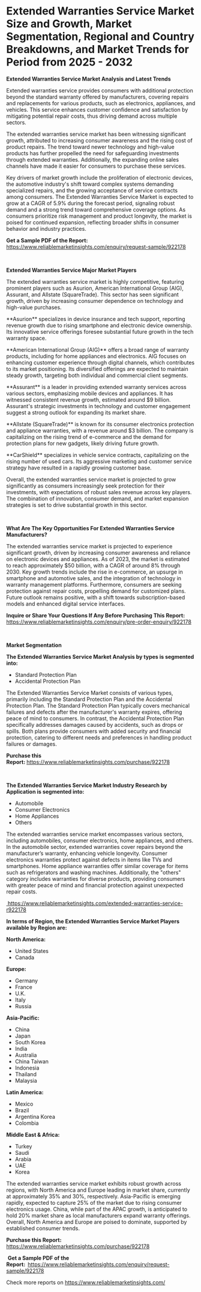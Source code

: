 <p><h1>Extended Warranties Service Market Size and Growth, Market Segmentation, Regional and Country Breakdowns, and Market Trends for Period from 2025 -  2032</h1></p><p><strong>Extended Warranties Service Market Analysis and Latest Trends</strong></p>
<p><p>Extended warranties service provides consumers with additional protection beyond the standard warranty offered by manufacturers, covering repairs and replacements for various products, such as electronics, appliances, and vehicles. This service enhances customer confidence and satisfaction by mitigating potential repair costs, thus driving demand across multiple sectors.</p><p>The extended warranties service market has been witnessing significant growth, attributed to increasing consumer awareness and the rising cost of product repairs. The trend toward newer technology and high-value products has further propelled the need for safeguarding investments through extended warranties. Additionally, the expanding online sales channels have made it easier for consumers to purchase these services.</p><p>Key drivers of market growth include the proliferation of electronic devices, the automotive industry's shift toward complex systems demanding specialized repairs, and the growing acceptance of service contracts among consumers. The Extended Warranties Service Market is expected to grow at a CAGR of 5.9% during the forecast period, signaling robust demand and a strong trend toward comprehensive coverage options. As consumers prioritize risk management and product longevity, the market is poised for continued expansion, reflecting broader shifts in consumer behavior and industry practices.</p></p>
<p><strong>Get a Sample PDF of the Report:&nbsp;</strong> <a href="https://www.reliablemarketinsights.com/enquiry/request-sample/922178?utm_campaign=2888&utm_medium=2&utm_source=Github&utm_content=ia&utm_term=07032025&utm_id=extended-warranties-service">https://www.reliablemarketinsights.com/enquiry/request-sample/922178</a></p>
<p>&nbsp;</p>
<p><strong>Extended Warranties Service Major Market Players</strong></p>
<p><p>The extended warranties service market is highly competitive, featuring prominent players such as Asurion, American International Group (AIG), Assurant, and Allstate (SquareTrade). This sector has seen significant growth, driven by increasing consumer dependence on technology and high-value purchases.</p><p>**Asurion** specializes in device insurance and tech support, reporting revenue growth due to rising smartphone and electronic device ownership. Its innovative service offerings foresee substantial future growth in the tech warranty space.</p><p>**American International Group (AIG)** offers a broad range of warranty products, including for home appliances and electronics. AIG focuses on enhancing customer experience through digital channels, which contributes to its market positioning. Its diversified offerings are expected to maintain steady growth, targeting both individual and commercial client segments.</p><p>**Assurant** is a leader in providing extended warranty services across various sectors, emphasizing mobile devices and appliances. It has witnessed consistent revenue growth, estimated around $9 billion. Assurant's strategic investments in technology and customer engagement suggest a strong outlook for expanding its market share.</p><p>**Allstate (SquareTrade)** is known for its consumer electronics protection and appliance warranties, with a revenue around $3 billion. The company is capitalizing on the rising trend of e-commerce and the demand for protection plans for new gadgets, likely driving future growth.</p><p>**CarShield** specializes in vehicle service contracts, capitalizing on the rising number of used cars. Its aggressive marketing and customer service strategy have resulted in a rapidly growing customer base.</p><p>Overall, the extended warranties service market is projected to grow significantly as consumers increasingly seek protection for their investments, with expectations of robust sales revenue across key players. The combination of innovation, consumer demand, and market expansion strategies is set to drive substantial growth in this sector.</p></p>
<p>&nbsp;</p>
<p><strong>What Are The Key Opportunities For Extended Warranties Service Manufacturers?</strong></p>
<p><p>The extended warranties service market is projected to experience significant growth, driven by increasing consumer awareness and reliance on electronic devices and appliances. As of 2023, the market is estimated to reach approximately $50 billion, with a CAGR of around 8% through 2030. Key growth trends include the rise in e-commerce, an upsurge in smartphone and automotive sales, and the integration of technology in warranty management platforms. Furthermore, consumers are seeking protection against repair costs, propelling demand for customized plans. Future outlook remains positive, with a shift towards subscription-based models and enhanced digital service interfaces.</p></p>
<p><strong>Inquire or Share Your Questions If Any Before Purchasing This Report:</strong> <a href="https://www.reliablemarketinsights.com/enquiry/pre-order-enquiry/922178?utm_campaign=2888&utm_medium=2&utm_source=Github&utm_content=ia&utm_term=07032025&utm_id=extended-warranties-service">https://www.reliablemarketinsights.com/enquiry/pre-order-enquiry/922178</a></p>
<p>&nbsp;</p>
<p><strong>Market Segmentation</strong></p>
<p><strong>The Extended Warranties Service Market Analysis by types is segmented into:</strong></p>
<p><ul><li>Standard Protection Plan</li><li>Accidental Protection Plan</li></ul></p>
<p><p>The Extended Warranties Service Market consists of various types, primarily including the Standard Protection Plan and the Accidental Protection Plan. The Standard Protection Plan typically covers mechanical failures and defects after the manufacturer's warranty expires, offering peace of mind to consumers. In contrast, the Accidental Protection Plan specifically addresses damages caused by accidents, such as drops or spills. Both plans provide consumers with added security and financial protection, catering to different needs and preferences in handling product failures or damages.</p></p>
<p><strong>Purchase this Report:&nbsp;</strong><a href="https://www.reliablemarketinsights.com/purchase/922178?utm_campaign=2888&utm_medium=2&utm_source=Github&utm_content=ia&utm_term=07032025&utm_id=extended-warranties-service">https://www.reliablemarketinsights.com/purchase/922178</a></p>
<p>&nbsp;</p>
<p><strong>The Extended Warranties Service Market Industry Research by Application is segmented into:</strong></p>
<p><ul><li>Automobile</li><li>Consumer Electronics</li><li>Home Appliances</li><li>Others</li></ul></p>
<p><p>The extended warranties service market encompasses various sectors, including automobiles, consumer electronics, home appliances, and others. In the automobile sector, extended warranties cover repairs beyond the manufacturer’s warranty, enhancing vehicle longevity. Consumer electronics warranties protect against defects in items like TVs and smartphones. Home appliance warranties offer similar coverage for items such as refrigerators and washing machines. Additionally, the "others" category includes warranties for diverse products, providing consumers with greater peace of mind and financial protection against unexpected repair costs.</p></p>
<p><a href="https://www.reliablemarketinsights.com/extended-warranties-service-r922178?utm_campaign=2888&utm_medium=2&utm_source=Github&utm_content=ia&utm_term=07032025&utm_id=extended-warranties-service">&nbsp;https://www.reliablemarketinsights.com/extended-warranties-service-r922178</a></p>
<p><strong>In terms of Region, the Extended Warranties Service Market Players available by Region are:</strong></p>
<p>
    <p> <strong> North America: </strong>
        <ul>
            <li>United States</li>
            <li>Canada</li>
        </ul>
        </p> 
    <p> <strong> Europe: </strong>
        <ul>
            <li>Germany</li>
            <li>France</li>
            <li>U.K.</li>
            <li>Italy</li>
            <li>Russia</li>
        </ul>
        </p> 
    <p> <strong> Asia-Pacific: </strong>
        <ul>
            <li>China</li>
            <li>Japan</li>
            <li>South Korea</li>
            <li>India</li>
            <li>Australia</li>
            <li>China Taiwan</li>
            <li>Indonesia</li>
            <li>Thailand</li>
            <li>Malaysia</li>
        </ul>
        </p> 
    <p> <strong> Latin America: </strong>
        <ul>
            <li>Mexico</li>
            <li>Brazil</li>
            <li>Argentina Korea</li>
            <li>Colombia</li>
        </ul>
        </p> 
    <p> <strong> Middle East & Africa: </strong>
        <ul>
            <li>Turkey</li>
            <li>Saudi</li>
            <li>Arabia</li>
            <li>UAE</li>
            <li>Korea</li>
        </ul>
    </p>
    </p>
<p><p>The extended warranties service market exhibits robust growth across regions, with North America and Europe leading in market share, currently at approximately 35% and 30%, respectively. Asia-Pacific is emerging rapidly, expected to capture 25% of the market due to rising consumer electronics usage. China, while part of the APAC growth, is anticipated to hold 20% market share as local manufacturers expand warranty offerings. Overall, North America and Europe are poised to dominate, supported by established consumer trends.</p></p>
<p><strong>Purchase this Report: </strong><a href="https://www.reliablemarketinsights.com/purchase/922178?utm_campaign=2888&utm_medium=2&utm_source=Github&utm_content=ia&utm_term=07032025&utm_id=extended-warranties-service">https://www.reliablemarketinsights.com/purchase/922178</a></p>
<p>&nbsp;<strong>Get a Sample PDF of the Report:&nbsp;&nbsp;</strong><a href="https://www.reliablemarketinsights.com/enquiry/request-sample/922178?utm_campaign=2888&utm_medium=2&utm_source=Github&utm_content=ia&utm_term=07032025&utm_id=extended-warranties-service">https://www.reliablemarketinsights.com/enquiry/request-sample/922178</a></p>
<p><strong></strong></p>
<p>Check more reports on <a href="https://www.reliablemarketinsights.com/?utm_campaign=2888&utm_medium=2&utm_source=Github&utm_content=ia&utm_term=07032025&utm_id=extended-warranties-service">https://www.reliablemarketinsights.com/</a></p>